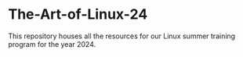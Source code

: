 # The-Art-of-Linux-24
This repository houses all the resources for our Linux summer training program for the year 2024. 
